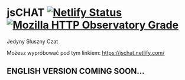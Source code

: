 # jsCHAT [![Netlify Status](https://api.netlify.com/api/v1/badges/654abf88-819d-4f65-babd-6d084dc896bb/deploy-status)](https://app.netlify.com/sites/jschat/deploys) [![Mozilla HTTP Observatory Grade](https://img.shields.io/mozilla-observatory/grade-score/jschat.netlify.com.svg?publish)](https://observatory.mozilla.org/analyze/jschat.netlify.com)
Jedyny Słuszny Czat

Możesz wypróbować pod tym linkiem:
https://jschat.netlify.com/

## ENGLISH VERSION COMING SOON...
